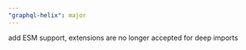 ```yaml
---
"graphql-helix": major
---
```


add ESM support, extensions are no longer accepted for deep imports
